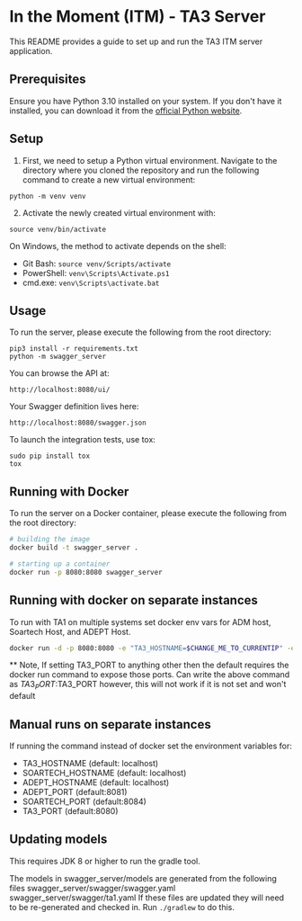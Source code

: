 # In the Moment (ITM) - TA3 Server

This README provides a guide to set up and run the TA3 ITM server application.

## Prerequisites

Ensure you have Python 3.10 installed on your system. If you don't have it installed, you can download it from the [official Python website](https://www.python.org/downloads/).

## Setup

1. First, we need to setup a Python virtual environment. Navigate to the directory where you cloned the repository and run the following command to create a new virtual environment:

```
python -m venv venv
```

2. Activate the newly created virtual environment with:

```
source venv/bin/activate
```

On Windows, the method to activate depends on the shell:
- Git Bash: `source venv/Scripts/activate`
- PowerShell: `venv\Scripts\Activate.ps1`
- cmd.exe: `venv\Scripts\activate.bat`

## Usage
To run the server, please execute the following from the root directory:

```
pip3 install -r requirements.txt
python -m swagger_server
```

You can browse the API at:

```
http://localhost:8080/ui/
```

Your Swagger definition lives here:

```
http://localhost:8080/swagger.json
```

To launch the integration tests, use tox:
```
sudo pip install tox
tox
```

## Running with Docker

To run the server on a Docker container, please execute the following from the root directory:

```bash
# building the image
docker build -t swagger_server .

# starting up a container
docker run -p 8080:8080 swagger_server
```

## Running with docker on separate instances
To run with TA1 on multiple systems set docker env vars for ADM host, Soartech Host, and ADEPT Host.
```bash
docker run -d -p 8080:8080 -e "TA3_HOSTNAME=$CHANGE_ME_TO_CURRENTIP" -e "SOARTECH_HOSTNAME=$CHANGE_ME_TO_SOARTECHIP" -e "ADEPT_HOSTNAME=$CHANGE_ME_TO_ADEPTIP" -e "SOARTECH_PORT=$CHANGE_ME_TO_SOARTECH_PORT" -e "ADEPT_PORT=$CHANGE_ME_TO_ADEPT_PORT" --name itm-server itm-server
```
** Note, If setting TA3_PORT to anything other then the default requires the docker run command to expose those ports. 
Can write the above command as $TA3_PORT:$TA3_PORT however, this will not work if it is not set and won't default

## Manual runs on separate instances
If running the command instead of docker set the environment variables for:
- TA3_HOSTNAME (default: localhost)
- SOARTECH_HOSTNAME (default: localhost)
- ADEPT_HOSTNAME (default: localhost)
- ADEPT_PORT (default:8081)
- SOARTECH_PORT (default:8084)
- TA3_PORT (default:8080)

## Updating models
This requires JDK 8 or higher to run the gradle tool.

The models in swagger_server/models are generated from the following files
    swagger_server/swagger/swagger.yaml
    swagger_server/swagger/ta1.yaml
If these files are updated they will need to be re-generated and checked in.
Run `./gradlew` to do this.
